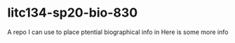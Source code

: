 # Iitc134-sp20-bio-830
A repo I can use to place ptential biographical info in
Here is some more info
